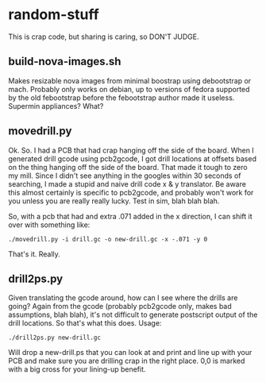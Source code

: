 random-stuff
============

This is crap code, but sharing is caring, so DON'T JUDGE.

build-nova-images.sh
--------------------

Makes resizable nova images from minimal boostrap using debootstrap or mach.  Probably only works on debian, up to versions of fedora supported by the old febootstrap before the febootstrap author made it useless.  Supermin appliances?  What?

movedrill.py
------------

Ok.  So.  I had a PCB that had crap hanging off the side of the board.  When I generated drill gcode using pcb2gcode, I got drill locations at offsets based on the thing hanging off the side of the board.  That made it tough to zero my mill.  Since I didn't see anything in the googles within 30 seconds of searching, I made a stupid and naive drill code x & y translator.  Be aware this almost certainly is specific to pcb2gcode, and probably won't work for you unless you are really really lucky.  Test in sim, blah blah blah.

So, with a pcb that had and extra .071 added in the x direction, I can shift it over with something like:

    ./movedrill.py -i drill.gc -o new-drill.gc -x -.071 -y 0

That's it.  Really.

drill2ps.py
-----------

Given translating the gcode around, how can I see where the drills are going?  Again from the gcode (probably pcb2gcode only, makes bad assumptions, blah blah), it's not difficult to generate postscript output of the drill locations.  So that's what this does.  Usage:

    ./drill2ps.py new-drill.gc

Will drop a new-drill.ps that you can look at and print and line up with your PCB and make sure you are drilling crap in the right place.  0,0 is marked with a big cross for your lining-up benefit.
